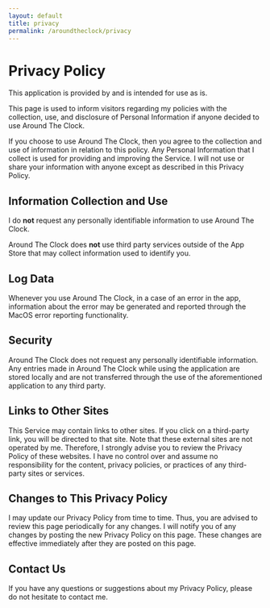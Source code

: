```yaml
---
layout: default
title: privacy
permalink: /aroundtheclock/privacy
---
```


# Privacy Policy

This application is provided by and is intended for use as is.

This page is used to inform visitors regarding my policies with the collection, use, and disclosure of Personal Information if anyone decided to use Around The Clock.

If you choose to use Around The Clock, then you agree to the collection and use of information in relation to this policy. Any Personal Information that I collect is used for providing and improving the Service. I will not use or share your information with anyone except as described in this Privacy Policy.

## Information Collection and Use

I do **not** request any personally identifiable information to use Around The Clock.

Around The Clock does **not** use third party services outside of the App Store that may collect information used to identify you.

## Log Data

Whenever you use Around The Clock, in a case of an error in the app, information about the error may be generated and reported through the MacOS error reporting functionality.

## Security

Around The Clock does not request any personally identifiable information. Any entries made in Around The Clock while using the application are stored locally and are not transferred through the use of the aforementioned application to any third party.

## Links to Other Sites

This Service may contain links to other sites. If you click on a third-party link, you will be directed to that site. Note that these external sites are not operated by me. Therefore, I strongly advise you to review the Privacy Policy of these websites. I have no control over and assume no responsibility for the content, privacy policies, or practices of any third-party sites or services.


## Changes to This Privacy Policy

I may update our Privacy Policy from time to time. Thus, you are advised to review this page periodically for any changes. I will notify you of any changes by posting the new Privacy Policy on this page. These changes are effective immediately after they are posted on this page.

## Contact Us

If you have any questions or suggestions about my Privacy Policy, please do not hesitate to contact me.